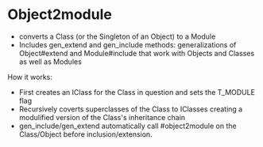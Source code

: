 Object2module
=============

* converts a Class (or the Singleton of an Object) to a Module
* Includes gen\_extend and gen\_include methods: generalizations of Object#extend and Module#include that work with
  Objects and Classes as well as Modules

How it works:
* First creates an IClass for the Class in question and sets the T\_MODULE flag 
* Recursively coverts superclasses of the Class to IClasses creating a modulified version of the Class's inheritance chain
* gen\_include/gen\_extend automatically call #object2module on the Class/Object before inclusion/extension.
